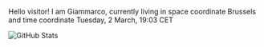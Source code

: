 Hello visitor! I am Giammarco, currently living in space coordinate Brussels and time coordinate Tuesday, 2 March, 19:03 CET

![GitHub Stats](https://github-readme-stats.vercel.app/api?username=grcasanova)
